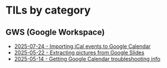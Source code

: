 # TILs by category

## GWS (Google Workspace)
* [2025-07-24 - Importing iCal events to Google Calendar](importing_ical_events_to_google_calendar.md)
* [2025-05-22 - Extracting pictures from Google Slides](extracting_pictures_from_google_slides.md)
* [2025-05-14 - Getting Google Calendar troubleshooting info](getting_google_calendar_troubleshooting_info.md)